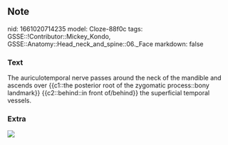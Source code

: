 ## Note
nid: 1661020714235
model: Cloze-88f0c
tags: GSSE::!Contributor::Mickey_Kondo, GSSE::Anatomy::Head_neck_and_spine::06._Face
markdown: false

### Text
The auriculotemporal nerve passes around the neck of the mandible and ascends over {{c1::the posterior root of the zygomatic process::bony landmark}} {{c2::behind::in front of/behind}} the superficial temporal vessels.

### Extra
<img src= 
"https://media.springernature.com/original/springer-static/image/chp%3A10.1007%2F978-3-319-27482-9_15/MediaObjects/978-3-319-27482-9_15_Fig3_HTML.jpg">
